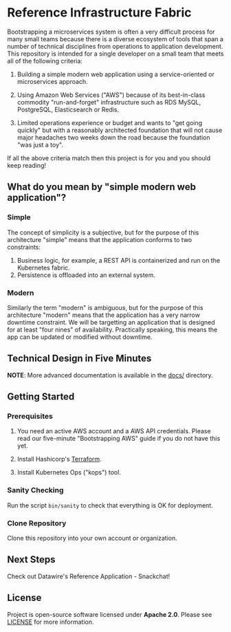 # Reference Infrastructure Fabric

Bootstrapping a microservices system is often a very difficult process for many small teams because there is a diverse ecosystem of tools that span a number of technical disciplines from operations to application development. This repository is intended for a single developer on a small team that meets all of the following criteria:

1. Building a simple modern web application using a service-oriented or microservices approach.

2. Using Amazon Web Services ("AWS") because of its best-in-class commodity "run-and-forget" infrastructure such as RDS MySQL, PostgreSQL, Elasticsearch or Redis.

3. Limited operations experience or budget and wants to "get going quickly" but with a reasonably architected foundation that will not cause major headaches two weeks down the road because the foundation "was just a toy".

If all the above criteria match then this project is for you and you should keep reading!

## What do you mean by "simple modern web application"?

### Simple

The concept of simplicity is a subjective, but for the purpose of this architecture "simple" means that the application conforms to two constraints:

1. Business logic, for example, a REST API is containerized and run on the Kubernetes fabric.
2. Persistence is offloaded into an external system.

### Modern

Similarly the term "modern" is ambiguous, but for the purpose of this architecture "modern" means that the application has a very narrow downtime constraint. We will be targetting an application that is designed for at least "four nines" of availability. Practically speaking, this means the app can be updated or modified without downtime.

## Technical Design in Five Minutes

**NOTE**: More advanced documentation is available in the [docs/](docs/) directory.

## Getting Started

### Prerequisites

1. You need an active AWS account and a AWS API credentials. Please read our five-minute "Bootstrapping AWS" guide if you do not have this yet.

2. Install Hashicorp's [Terraform](https://terraform.io).

3. Install Kubernetes Ops ("kops") tool.

### Sanity Checking

Run the script `bin/sanity` to check that everything is OK for deployment.

### Clone Repository

Clone this repository into your own account or organization.

## Next Steps

Check out Datawire's Reference Application - Snackchat! 

## License

Project is open-source software licensed under **Apache 2.0**. Please see [LICENSE](LICENSE) for more information.
